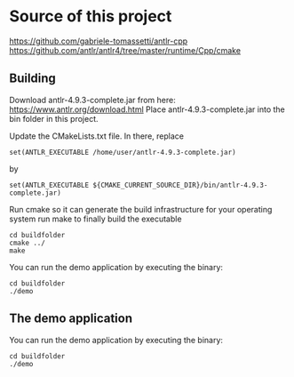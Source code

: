 # Source of this project

https://github.com/gabriele-tomassetti/antlr-cpp
https://github.com/antlr/antlr4/tree/master/runtime/Cpp/cmake

## Building

Download antlr-4.9.3-complete.jar from here: https://www.antlr.org/download.html
Place antlr-4.9.3-complete.jar into the bin folder in this project.

Update the CMakeLists.txt file.
In there, replace

```
set(ANTLR_EXECUTABLE /home/user/antlr-4.9.3-complete.jar)
```

by

```
set(ANTLR_EXECUTABLE ${CMAKE_CURRENT_SOURCE_DIR}/bin/antlr-4.9.3-complete.jar)
```

Run cmake so it can generate the build infrastructure for your operating system
run make to finally build the executable

```
cd buildfolder
cmake ../
make
```

You can run the demo application by executing the binary:

```
cd buildfolder
./demo
```

## The demo application

You can run the demo application by executing the binary:

```
cd buildfolder
./demo
```
